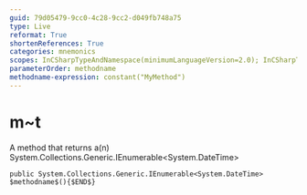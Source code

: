 ```yaml
---
guid: 79d05479-9cc0-4c28-9cc2-d049fb748a75
type: Live
reformat: True
shortenReferences: True
categories: mnemonics
scopes: InCSharpTypeAndNamespace(minimumLanguageVersion=2.0); InCSharpTypeMember(minimumLanguageVersion=2.0)
parameterOrder: methodname
methodname-expression: constant("MyMethod")
---
```


# m~t

A method that returns a(n) System.Collections.Generic.IEnumerable<System.DateTime>

```
public System.Collections.Generic.IEnumerable<System.DateTime> $methodname$(){$END$}
```
